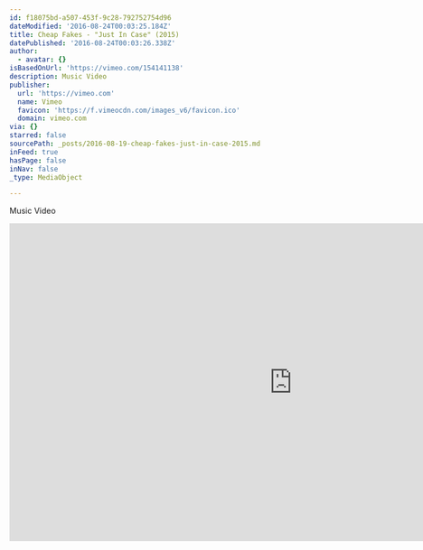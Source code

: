 ```yaml
---
id: f18075bd-a507-453f-9c28-792752754d96
dateModified: '2016-08-24T00:03:25.184Z'
title: Cheap Fakes - "Just In Case" (2015)
datePublished: '2016-08-24T00:03:26.338Z'
author:
  - avatar: {}
isBasedOnUrl: 'https://vimeo.com/154141138'
description: Music Video
publisher:
  url: 'https://vimeo.com'
  name: Vimeo
  favicon: 'https://f.vimeocdn.com/images_v6/favicon.ico'
  domain: vimeo.com
via: {}
starred: false
sourcePath: _posts/2016-08-19-cheap-fakes-just-in-case-2015.md
inFeed: true
hasPage: false
inNav: false
_type: MediaObject

---
```

Music Video

<iframe src="https://cdn.embedly.com/widgets/media.html?src=https%3A%2F%2Fplayer.vimeo.com%2Fvideo%2F154141138&amp;src_secure=1&amp;url=https%3A%2F%2Fvimeo.com%2F154141138&amp;image=https%3A%2F%2Fvimeo.com%2F154141138%2Fog_image_watermark%2F554619162&amp;key=b7d04c9b404c499eba89ee7072e1c4f7&amp;type=text%2Fhtml&amp;schema=vimeo" width="1000" height="563" scrolling="no" frameborder="0" allowfullscreen="" style=""></iframe>